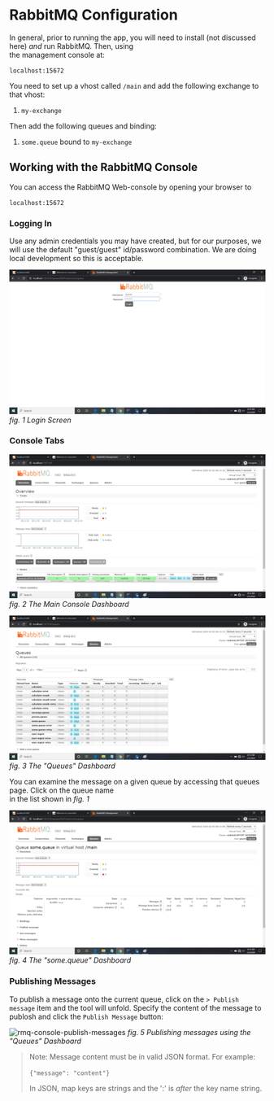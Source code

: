 # RabbitMQ Configuration

In general, prior to running the app, you will need to install (not discussed here) _and_ run RabbitMQ. Then, using  
the management console at:

    localhost:15672

You need to set up a vhost called `/main` and add the following exchange to that vhost:

1. `my-exchange`

Then add the following queues and binding:

1. `some.queue` bound to `my-exchange`


## Working with the RabbitMQ Console

You can access the RabbitMQ Web-console by opening your browser to

    localhost:15672

### Logging In

Use any admin credentials you may have created, but for our purposes, we will use the default "guest/guest" id/password
combination. We are doing local development so this is acceptable.

![rmq-console-login](screenshots/rmq-console-login.png)
_fig. 1 Login Screen_


### Console Tabs

![rmq-console-main](screenshots/rmq-console-main.png)
_fig. 2 The Main Console Dashboard_

![rmq-console-queues](screenshots/rmq-console-queues.png)
_fig. 3 The "Queues" Dashboard_

You can examine the message on a given queue by accessing that queues page. Click on the queue name  
in the list shown in _fig. 1_

![rmq-console-some-queue](screenshots/rmq-console-some-queue.png)
_fig. 4 The "some.queue" Dashboard_


### Publishing Messages

To publish a message onto the current queue, click on the `> Publish message` item and the tool will unfold. Specify the content of the message to publosh
and click the `Publish Message` button:

![rmq-console-publish-messages](screenshots/rmq-console-publish-messages.png)
_fig. 5 Publishing messages using the "Queues" Dashboard_

> Note: Message content must be in valid JSON format. For example:
>
> `{"message": "content"}`
>
> In JSON, map keys are strings and the ':' is _after_ the key name string.